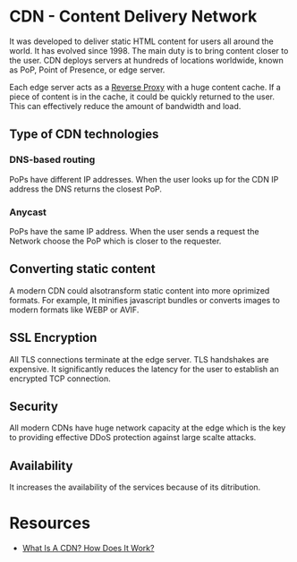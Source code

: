 # CDN - Content Delivery Network

It was developed to deliver static HTML content for users all around the world. It has evolved since 1998. The main duty is to bring content closer to the user. CDN deploys servers at hundreds of locations worldwide, known as PoP, Point of Presence, or edge server.

Each edge server acts as a [Reverse Proxy]() with a huge content cache. If a piece of content is in the cache, it could be quickly returned to the user. This can effectively reduce the amount of bandwidth and load.

## Type of CDN technologies

### DNS-based routing

PoPs have different IP addresses. When the user looks up for the CDN IP address the DNS returns the closest PoP.

### Anycast

PoPs have the same IP address. When the user sends a request the Network choose the PoP which is closer to the requester.

## Converting static content

A modern CDN could alsotransform static content into more oprimized formats. For example, It minifies javascript bundles or converts images to modern formats like WEBP or AVIF.

## SSL Encryption

All TLS connections terminate at the edge server. TLS handshakes are expensive. It significantly reduces the latency for the user to establish an encrypted TCP connection.

## Security 

All modern CDNs have huge network capacity at the edge which is the key to providing effective DDoS protection against large scalte attacks.

## Availability

It increases the availability of the services because of its ditribution.

# Resources

- [What Is A CDN? How Does It Work?](https://www.youtube.com/watch?v=RI9np1LWzqw)